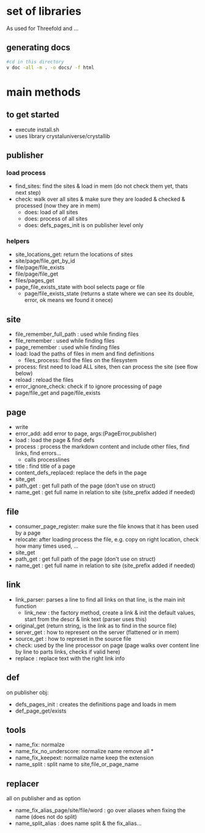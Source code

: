 # set of libraries

As used for Threefold and ...

## generating docs

```bash
#cd in this directory
v doc -all -m . -o docs/ -f html
```

# main methods

## to get started

- execute install.sh
- uses library crystaluniverse/crystallib

## publisher

### load process

- find_sites: find the sites & load in mem (do not check them yet, thats next step)
- check: walk over all sites & make sure they are loaded & checked & processed (now they are in mem)
  - does: load of all sites
  - does: process of all sites
  - does: defs_pages_init is on publisher level only

### helpers

- site_locations_get: return the locations of sites
- site/page/file_get_by_id
- file/page/file_exists
- file/page/file_get
- files/pages_get
- page_file_exists_state with bool selects page or file
  - page/file_exists_state (returns a state where we can see its double, error, ok means we found it onece)

## site

- file_remember_full_path : used while finding files
- file_remember : used while finding files
- page_remember : used while finding files
- load: load the paths of files in mem and find definitions
  - files_process: find the files on the filesystem
- process: first need to load ALL sites, then can process the site (see flow below)
- reload : reload the files
- error_ignore_check: check if to ignore processing of page
- page/file_get and page/file_exists

## page

- write
- error_add: add error to page, args:(PageError,publisher)
- load : load the page & find defs
- process : process the markdown content and include other files, find links, find errors...
  - calls processlines
- title : find title of a page
- content_defs_replaced: replace the defs in the page
- site_get
- path_get : get full path of the page (don't use on struct)
- name_get : get full name in relation to site (site_prefix added if needed)

## file

- consumer_page_register: make sure the file knows that it has been used by a page
- relocate: after loading process the file, e.g. copy on right location, check how many times used, ...
- site_get
- path_get : get full path of the page (don't use on struct)
- name_get : get full name in relation to site (site_prefix added if needed)

## link

- link_parser: parses a line to find all links on that line, is the main init function
  - link_new : the factory method, create a link & init the default values, start from the descr & link text (parser uses this)
- original_get (return string, is the link as to find in the source file)
- server_get : how to represent on the server (flattened or in mem)
- source_get : how to represet in the source file
- check: used by the line processor on page (page walks over content line by line to parts links, checks if valid here)
- replace : replace text with the right link info

## def

on publisher obj:

- defs_pages_init : creates the definitions page and loads in mem
- def_page_get/exists

## tools

- name_fix: normalze
- name_fix_no_underscore: normalize name remove all \*
- name_fix_keepext: normalize name keep the extension
- name_split : split name to site,file_or_page_name

## replacer

all on publisher and as option

- name_fix_alias_page/site/file/word : go over aliases when fixing the name (does not do split)
- name_split_alias : does name split & the fix_alias...
